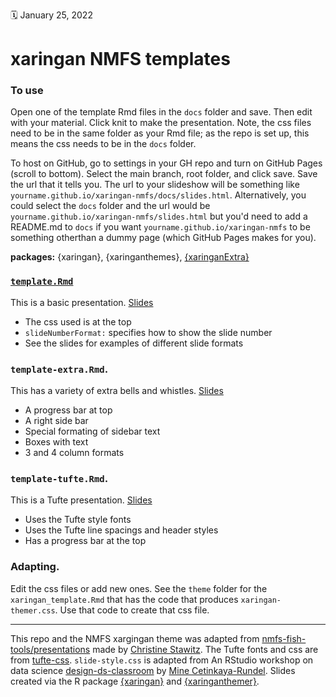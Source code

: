 :spiral_calendar: January 25, 2022 

# xaringan NMFS templates

### To use

Open one of the template Rmd files in the `docs` folder and save. Then edit with your material. Click knit to make the presentation. Note, the css files need to be in the same folder as your Rmd file; as the repo is set up, this means the css needs to be in the `docs` folder.

To host on GitHub, go to settings in your GH repo and turn on GitHub Pages (scroll to bottom). Select the main branch, root folder, and click save. Save the url that it tells you. The url to your slideshow will be something like `yourname.github.io/xaringan-nmfs/docs/slides.html`. Alternatively, you could select the `docs` folder and the url would be `yourname.github.io/xaringan-nmfs/slides.html` but you'd need to add a README.md to `docs` if you want `yourname.github.io/xaringan-nmfs` to be something otherthan a dummy page (which GitHub Pages makes for you).

**packages:** {xaringan}, {xaringanthemes}, [{xaringanExtra}](devtools::install_github("gadenbuie/xaringanExtra"))

### [`template.Rmd`](docs/template.Rmd)

This is a basic presentation. [Slides](http://htmlpreview.github.io/?https://nmfs-openscapes.github.io/xaringan-nmfs/docs/template.html)

* The css used is at the top
* `slideNumberFormat:` specifies how to show the slide number
* See the slides for examples of different slide formats

### `template-extra.Rmd`. 

This has a variety of extra bells and whistles. [Slides](docs/template-extra.html)

* A progress bar at top
* A right side bar
* Special formating of sidebar text
* Boxes with text
* 3 and 4 column formats

### `template-tufte.Rmd`. 

This is a Tufte presentation. [Slides](docs/template-tufte.html)

* Uses the Tufte style fonts
* Uses the Tufte line spacings and header styles
* Has a progress bar at the top

### Adapting.

Edit the css files or add new ones. See the `theme` folder for the `xaringan_template.Rmd` that has the code that produces `xaringan-themer.css`. Use that code to create that css file.


<hr>

This repo and the NMFS xargingan theme was adapted from [nmfs-fish-tools/presentations](https://github.com/nmfs-fish-tools/presentations) made by [Christine Stawitz](https://github.com/ChristineStawitz-NOAA). The Tufte fonts and css are from [tufte-css](https://github.com/edwardtufte/tufte-css). `slide-style.css` is adapted from An RStudio workshop on data science [design-ds-classroom](https://github.com/rstudio-conf-2020/design-ds-classroom) by [Mine Cetinkaya-Rundel](https://github.com/mine-cetinkaya-rundel). Slides created via the R package [{xaringan}](https://github.com/yihui/xaringan) and [{xaringanthemer}](https://pkg.garrickadenbuie.com/xaringanthemer/articles/xaringanthemer.html).
